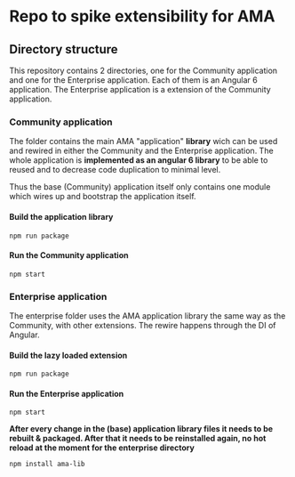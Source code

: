 # Repo to spike extensibility for AMA

## Directory structure

This repository contains 2 directories, one for the Community application and one for the Enterprise application. Each of them is an Angular 6 application. The Enterprise application is a extension of the Community application.

### Community application

The folder contains the main AMA "application" **library** wich can be used and rewired in either the Community and the Enterprise application. The whole application is **implemented as an angular 6 library** to be able to reused and to decrease code duplication to minimal level.

Thus the base (Community) application itself only contains one module which wires up and bootstrap the application itself.

#### Build the application library

`npm run package`

#### Run the Community application

`npm start`

### Enterprise application

The enterprise folder uses the AMA application library the same way as the Community, with other extensions. The rewire happens through the DI of Angular.

#### Build the lazy loaded extension

`npm run package`


#### Run the Enterprise application

`npm start`

**After every change in the (base) application library files it needs to be rebuilt & packaged. After that it needs to be reinstalled again, no hot reload at the moment for the enterprise directory**

`npm install ama-lib`
